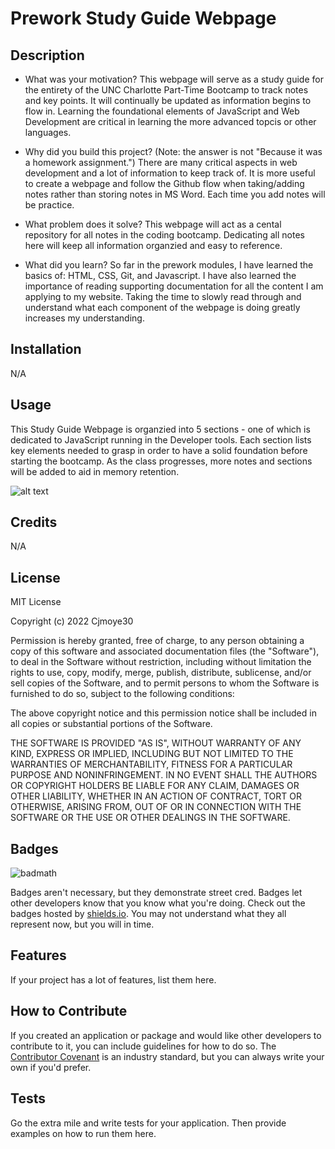 # Prework Study Guide Webpage

## Description

- What was your motivation?
This webpage will serve as a study guide for the entirety of the UNC Charlotte Part-Time Bootcamp to track notes and key points. It will continually be updated as information begins to flow in.
Learning the foundational elements of JavaScript and Web Development are critical in learning the more advanced topcis or other languages. 

- Why did you build this project? (Note: the answer is not "Because it was a homework assignment.")
There are many critical aspects in web development and a lot of information to keep track of. It is more useful to create a webpage and follow the Github flow when taking/adding notes rather than storing notes in MS Word. Each time you add notes will be practice.

- What problem does it solve?
This webpage will act as a cental repository for all notes in the coding bootcamp. Dedicating all notes here will keep all information organzied and easy to reference.

- What did you learn?
So far in the prework modules, I have learned the basics of: HTML, CSS, Git, and Javascript.
I have also learned the importance of reading supporting documentation for all the content I am applying to my website. Taking the time to slowly read through and understand what each component of the webpage is doing greatly increases my understanding. 


## Installation

N/A

## Usage

This Study Guide Webpage is organzied into 5 sections - one of which is dedicated to JavaScript running in the Developer tools.
Each section lists key elements needed to grasp in order to have a solid foundation before starting the bootcamp.
As the class progresses, more notes and sections will be added to aid in memory retention.

![alt text](assets/images/screenshot.png)

## Credits

N/A

## License

MIT License

Copyright (c) 2022 Cjmoye30

Permission is hereby granted, free of charge, to any person obtaining a copy
of this software and associated documentation files (the "Software"), to deal
in the Software without restriction, including without limitation the rights
to use, copy, modify, merge, publish, distribute, sublicense, and/or sell
copies of the Software, and to permit persons to whom the Software is
furnished to do so, subject to the following conditions:

The above copyright notice and this permission notice shall be included in all
copies or substantial portions of the Software.

THE SOFTWARE IS PROVIDED "AS IS", WITHOUT WARRANTY OF ANY KIND, EXPRESS OR
IMPLIED, INCLUDING BUT NOT LIMITED TO THE WARRANTIES OF MERCHANTABILITY,
FITNESS FOR A PARTICULAR PURPOSE AND NONINFRINGEMENT. IN NO EVENT SHALL THE
AUTHORS OR COPYRIGHT HOLDERS BE LIABLE FOR ANY CLAIM, DAMAGES OR OTHER
LIABILITY, WHETHER IN AN ACTION OF CONTRACT, TORT OR OTHERWISE, ARISING FROM,
OUT OF OR IN CONNECTION WITH THE SOFTWARE OR THE USE OR OTHER DEALINGS IN THE
SOFTWARE.

## Badges

![badmath](https://img.shields.io/github/languages/top/nielsenjared/badmath)

Badges aren't necessary, but they demonstrate street cred. Badges let other developers know that you know what you're doing. Check out the badges hosted by [shields.io](https://shields.io/). You may not understand what they all represent now, but you will in time.

## Features

If your project has a lot of features, list them here.

## How to Contribute

If you created an application or package and would like other developers to contribute to it, you can include guidelines for how to do so. The [Contributor Covenant](https://www.contributor-covenant.org/) is an industry standard, but you can always write your own if you'd prefer.

## Tests

Go the extra mile and write tests for your application. Then provide examples on how to run them here.